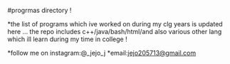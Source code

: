 #progrmas directory !

*the list of programs which ive worked on during my clg years is updated here ...
the repo includes c++/java/bash/html/and also various other lang which ill learn during my time in college !

*follow me on instagram:@_jejo_j
*email:jejo205713@gmail.com

